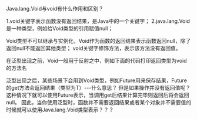 Java.lang.Void与void有什么作用和区别？

1.void关键字表示函数没有返回结果，是Java中的一个关键字；
2.java.lang.Void是一种类型，例如给Void类型的引用赋值null；


Void类型不可以继承与实例化，Void作为函数的返回结果表示函数返回null，除了返回null不能返回其他类型；
void关键字修饰方法，表示该方法没有返回值。

在泛型出现之前，Void一般用于反射之中，例如下面的代码打印返回类型为void的方法名

泛型出现之后，某些场景下会用到Void类型，例如Future<T>用来保存结果，Future的get方法会返回结果（类型为T）---什么意思？
但是如果操作并没有返回值呢？
这种情况下就可以使用Future<Void>表示，当调用get后结果计算完毕则返回后将会返回null。
因此，当你使用泛型时，函数并不需要返回结果或者某个对象并不需要值的时候就可以使用Java.lang.Void类型表示？？？